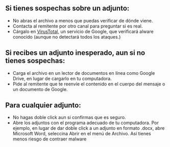[Title]: # (Adjuntos)
[Order]: # (4)

## Si tienes sospechas sobre un adjunto:

* No abras el archivo a menos que puedas verificar de dónde viene. 
* Contacta al remitente por otro canal para preguntar si es real.
* Cárgalo en [VirusTotal](https://www.virustotal.com/), un servicio de Google, que verificará alware conocido (aunque no detectará todos los ataques.) 

## Si recibes un adjunto inesperado, aun si no tienes sospechas:

* Carga el archivo en un lector de documentos en línea como Google Drive, en lugar de cargarlo en tu computadora.
* Pide al remitente que te reenvíe el contenido en el cuerpo del mensaje o un documento de Google.

## Para cualquier adjunto:

* No hagas doble click aun si confirmas que es seguro. 
* Abre los adjuntos con el programa adecuado de tu computadora. Por ejemplo, en lugar de dar doble click a un adjunto en formato .docx, abre Microsoft Word, seleccina Abrir en el menú de Archivo. Así tienes menos riesgo de contraer malware 
